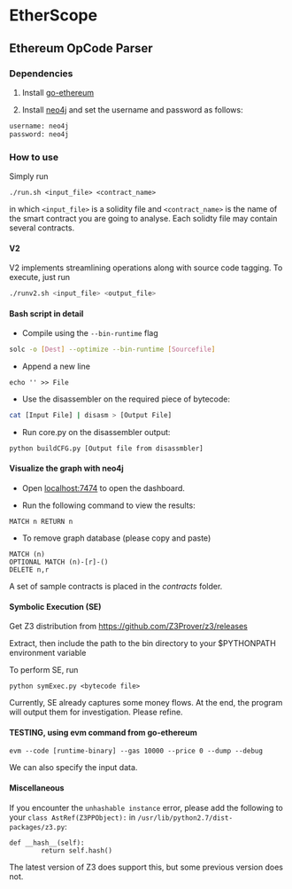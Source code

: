 # EtherScope

## Ethereum OpCode Parser

### Dependencies

1. Install [go-ethereum](https://github.com/ethereum/go-ethereum)

2. Install [neo4j](http://neo4j.com/) and set the username and password as follows:

```bash
username: neo4j
password: neo4j
```

### How to use

Simply run

```
./run.sh <input_file> <contract_name>
```

in which `<input_file>` is a solidity file and `<contract_name>` is the name of the smart contract you are going to analyse. Each solidty file may contain several contracts.

#### V2

V2 implements streamlining operations along with source code tagging. To execute, just run

```bash
./runv2.sh <input_file> <output_file>
```

#### Bash script in detail
* Compile using the `--bin-runtime` flag

```bash
solc -o [Dest] --optimize --bin-runtime [Sourcefile]
```

* Append a new line

```
echo '' >> File
```

* Use the disassembler on the required piece of bytecode:

```bash
cat [Input File] | disasm > [Output File]
```

* Run core.py on the disassembler output:

```bash
python buildCFG.py [Output file from disassmbler]
```

#### Visualize the graph with neo4j
* Open [localhost:7474](http://localhost:7474) to open the dashboard.

* Run the following command to view the results:

```
MATCH n RETURN n
```

* To remove graph database (please copy and paste)

```
MATCH (n)
OPTIONAL MATCH (n)-[r]-()
DELETE n,r
```

A set of sample contracts is placed in the *contracts* folder.


#### Symbolic Execution (SE)

Get Z3 distribution from https://github.com/Z3Prover/z3/releases

Extract, then include the path to the bin directory to your $PYTHONPATH environment variable

To perform SE, run

```
python symExec.py <bytecode file>
```

Currently, SE already captures some money flows. At the end,
the program will output them for investigation. Please refine.


#### TESTING, using evm command from go-ethereum

```
evm --code [runtime-binary] --gas 10000 --price 0 --dump --debug
```


We can also specify the input data.

#### Miscellaneous
If you encounter the `unhashable instance` error, please add the following to your `class AstRef(Z3PPObject):` in `/usr/lib/python2.7/dist-packages/z3.py`:
```
def __hash__(self):
        return self.hash()
```
The latest version of Z3 does support this, but some previous version does not.